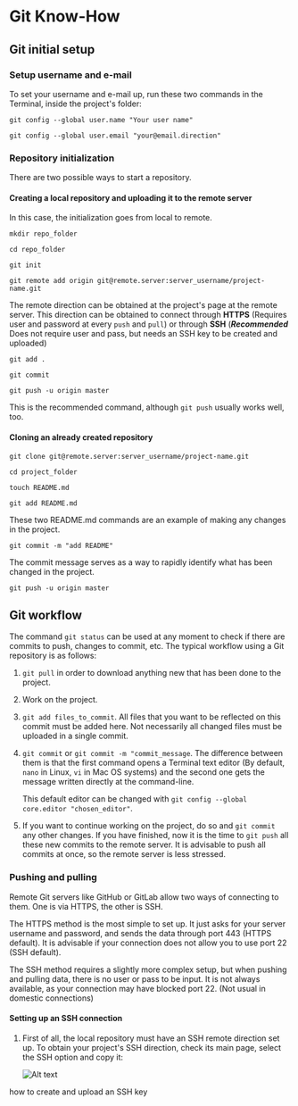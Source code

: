 # Git Know-How

## Git initial setup

### Setup username and e-mail

To set your username and e-mail up, run these two commands in the Terminal, 
inside the project's folder:

`git config --global user.name "Your user name"`

`git config --global user.email "your@email.direction"`

### Repository initialization

There are two possible ways to start a repository.

#### Creating a local repository and uploading it to the remote server

In this case, the initialization goes from local to remote.

`mkdir repo_folder`

`cd repo_folder`

`git init`

`git remote add origin git@remote.server:server_username/project-name.git`

The remote direction can be obtained at the project's page at the remote server. This direction can be obtained to connect through **HTTPS** (Requires user and password at every `push` and `pull`) or through **SSH** (*__Recommended__* Does not require user and pass, but needs an SSH key to be created and uploaded)

`git add .`

`git commit`

`git push -u origin master`

This is the recommended command, although `git push` usually works well, too.

#### Cloning an already created repository

`git clone git@remote.server:server_username/project-name.git`

`cd project_folder`

`touch README.md`

`git add README.md`

These two README.md commands are an example of making any changes in the project.

`git commit -m "add README"`

The commit message serves as a way to rapidly identify what has been changed in the project.

`git push -u origin master`

## Git workflow

The command `git status` can be used at any moment to check if there are commits to push, changes to commit, etc. The typical workflow using a Git repository is as follows:

1. `git pull` in order to download anything new that has been done to the project.
2. Work on the project.
3. `git add files_to_commit`. All files that you want to be reflected on this commit must be added here. Not necessarily all changed files must be uploaded in a single commit.
4. `git commit` or `git commit -m "commit_message`. The difference between them is that the first command opens a Terminal text editor (By default, `nano` in Linux, `vi` in Mac OS systems) and the second one gets the message written directly at the command-line.

    This default editor can be changed with `git config --global core.editor "chosen_editor"`.
5. If you want to continue working on the project, do so and `git commit` any other changes. If you have finished, now it is the time to `git push` all these new commits to the remote server.
    It is advisable to push all commits at once, so the remote server is less stressed.

### Pushing and pulling

Remote Git servers like GitHub or GitLab allow two ways of connecting to them. One is via HTTPS, the other is SSH.

The HTTPS method is the most simple to set up. It just asks for your server username and password, and sends the data through port 443 (HTTPS default). It is advisable if your connection does not allow you to use port 22 (SSH default).

The SSH method requires a slightly more complex setup, but when pushing and pulling data, there is no user or pass to be input. It is not always available, as your connection may have blocked port 22. (Not usual in domestic connections)

#### Setting up an SSH connection

1. First of all, the local repository must have an SSH remote direction set up.
    To obtain your project's SSH direction, check its main page, select the SSH option and copy it:
    
    ![Alt text](/path/to/img.jpg "Optional title")


how to create and upload an SSH key 

